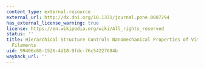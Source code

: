 ```yaml
---
content_type: external-resource
external_url: http://dx.doi.org/10.1371/journal.pone.0007294
has_external_license_warning: true
license: https://en.wikipedia.org/wiki/All_rights_reserved
status: ''
title: Hierarchical Structure Controls Nanomechanical Properties of Vimentin Intermediate
  Filaments
uid: 99406c68-1526-4d18-9fdc-76c54227694b
wayback_url: ''
---
```

